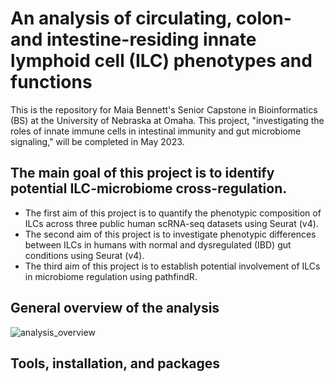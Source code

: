 # An analysis of circulating, colon- and intestine-residing innate lymphoid cell (ILC) phenotypes and functions

This is the repository for Maia Bennett's Senior Capstone in Bioinformatics (BS) at the University of Nebraska at Omaha. This project, "investigating the roles of innate immune cells in intestinal immunity and gut microbiome signaling," will be completed in May 2023.

## The main goal of this project is to identify potential ILC-microbiome cross-regulation.
- The first aim of this project is to quantify the phenotypic composition of ILCs across three public human scRNA-seq datasets using Seurat (v4).
- The second aim of this project is to investigate phenotypic differences between ILCs in humans with normal and dysregulated (IBD) gut conditions using Seurat (v4).
- The third aim of this project is to establish potential involvement of ILCs in microbiome regulation using pathfindR.

## General overview of the analysis

![analysis_overview](https://user-images.githubusercontent.com/123126475/224148583-526a18f9-3fdb-48bd-8240-f6d4a9b6716f.svg)

## Tools, installation, and packages
